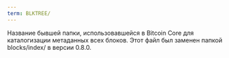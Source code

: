 ```yaml
---
term: BLKTREE/
---
```


Название бывшей папки, использовавшейся в Bitcoin Core для каталогизации метаданных всех блоков. Этот файл был заменен папкой blocks/index/ в версии 0.8.0.